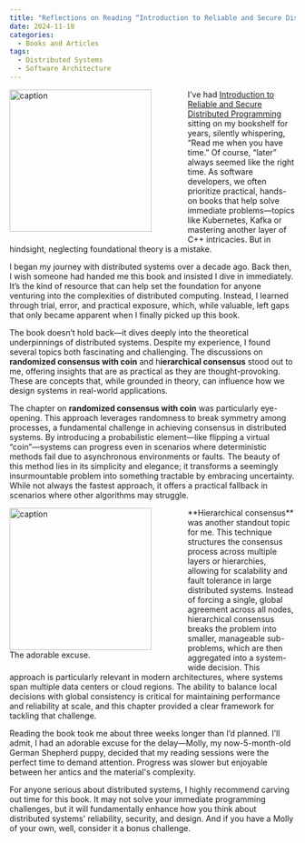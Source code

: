 ```yaml
---
title: "Reflections on Reading “Introduction to Reliable and Secure Distributed Programming”"
date: 2024-11-18
categories:
  - Books and Articles
tags:
  - Distributed Systems
  - Software Architecture
---
```

<figure style="float: left; width: 300px; margin: 0 1em 1em 0;" markdown>
  <a href="https://sysdev.me/wp-content/uploads/2024/11/10064443.jpg" target="_blank">
    <img src="https://sysdev.me/wp-content/uploads/2024/11/10064443.jpg" alt="caption" width="250">
  </a>
</figure>

I’ve had [Introduction to Reliable and Secure Distributed Programming](https://www.goodreads.com/book/show/10064443-introduction-to-reliable-and-secure-distributed-programming) sitting on my bookshelf for years, silently whispering, “Read me when you have time.” Of course, “later” always seemed like the right time. As software developers, we often prioritize practical, hands-on books that help solve immediate problems—topics like Kubernetes, Kafka or mastering another layer of C++ intricacies. But in hindsight, neglecting foundational theory is a mistake.

I began my journey with distributed systems over a decade ago. Back then, I wish someone had handed me this book and insisted I dive in immediately. It’s the kind of resource that can help set the foundation for anyone venturing into the complexities of distributed computing. Instead, I learned through trial, error, and practical exposure, which, while valuable, left gaps that only became apparent when I finally picked up this book.

The book doesn’t hold back—it dives deeply into the theoretical underpinnings of distributed systems. Despite my experience, I found several topics both fascinating and challenging. The discussions on **randomized consensus with coin** and h**ierarchical consensus** stood out to me, offering insights that are as practical as they are thought-provoking. These are concepts that, while grounded in theory, can influence how we design systems in real-world applications.
<!-- more -->
The chapter on **randomized consensus with coin** was particularly eye-opening. This approach leverages randomness to break symmetry among processes, a fundamental challenge in achieving consensus in distributed systems. By introducing a probabilistic element—like flipping a virtual “coin”—systems can progress even in scenarios where deterministic methods fail due to asynchronous environments or faults. The beauty of this method lies in its simplicity and elegance; it transforms a seemingly insurmountable problem into something tractable by embracing uncertainty. While not always the fastest approach, it offers a practical fallback in scenarios where other algorithms may struggle.

<figure style="float: left; width: 300px; margin: 0 1em 1em 0;" markdown>
  <a href="https://sysdev.me/wp-content/uploads/2024/11/1.jpeg" target="_blank">
    <img src="https://sysdev.me/wp-content/uploads/2024/11/1.jpeg" alt="caption" width="250">
  </a>
  <figcaption>
    The adorable excuse.
  </figcaption>
</figure>
**Hierarchical consensus** was another standout topic for me. This technique structures the consensus process across multiple layers or hierarchies, allowing for scalability and fault tolerance in large distributed systems. Instead of forcing a single, global agreement across all nodes, hierarchical consensus breaks the problem into smaller, manageable sub-problems, which are then aggregated into a system-wide decision. This approach is particularly relevant in modern architectures, where systems span multiple data centers or cloud regions. The ability to balance local decisions with global consistency is critical for maintaining performance and reliability at scale, and this chapter provided a clear framework for tackling that challenge.


Reading the book took me about three weeks longer than I’d planned. I’ll admit, I had an adorable excuse for the delay—Molly, my now-5-month-old German Shepherd puppy, decided that my reading sessions were the perfect time to demand attention. Progress was slower but enjoyable between her antics and the material's complexity.

For anyone serious about distributed systems, I highly recommend carving out time for this book. It may not solve your immediate programming challenges, but it will fundamentally enhance how you think about distributed systems' reliability, security, and design. And if you have a Molly of your own, well, consider it a bonus challenge.